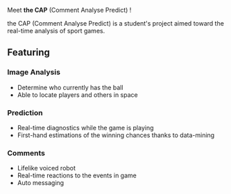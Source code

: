 Meet **the CAP** (Comment Analyse Predict) !

the CAP (Comment Analyse Predict) is a student's project aimed toward the real-time analysis of sport games.

## Featuring

### Image Analysis

- Determine who currently has the ball
- Able to locate players and others in space

### Prediction

- Real-time diagnostics while the game is playing
- First-hand estimations of the winning chances thanks to data-mining

### Comments

- Lifelike voiced robot
- Real-time reactions to the events in game
- Auto messaging
